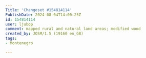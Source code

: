 ```yaml
---
Title: 'Changeset #154814114'
PublishDate: 2024-08-04T14:00:25Z
id: 154814114
user: ljubop
comment: mapped rural and natural land areas; modified wood
created_by: JOSM/1.5 (19160 en_GB)
tags:
- Montenegro

---
```

